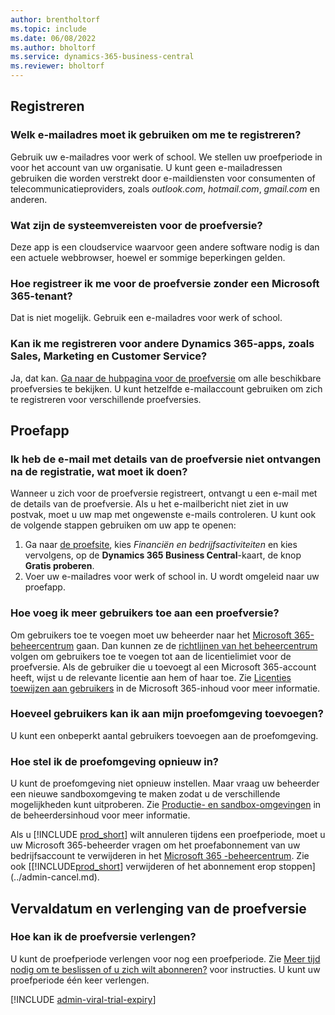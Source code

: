 ```yaml
---
author: brentholtorf
ms.topic: include
ms.date: 06/08/2022
ms.author: bholtorf
ms.service: dynamics-365-business-central
ms.reviewer: bholtorf
---
```

## Registreren

### Welk e-mailadres moet ik gebruiken om me te registreren?

Gebruik uw e-mailadres voor werk of school. We stellen uw proefperiode in voor het account van uw organisatie. U kunt geen e-mailadressen gebruiken die worden verstrekt door e-maildiensten voor consumenten of telecommunicatieproviders, zoals *outlook.com*, *hotmail.com*, *gmail.com* en anderen.  

### Wat zijn de systeemvereisten voor de proefversie?

Deze app is een cloudservice waarvoor geen andere software nodig is dan een actuele webbrowser, hoewel er sommige beperkingen gelden.  

### Hoe registreer ik me voor de proefversie zonder een Microsoft 365-tenant?

Dat is niet mogelijk. Gebruik een e-mailadres voor werk of school.

### Kan ik me registreren voor andere Dynamics 365-apps, zoals Sales, Marketing en Customer Service?

Ja, dat kan. [Ga naar de hubpagina voor de proefversie](https://dynamics.microsoft.com/dynamics-365-free-trial) om alle beschikbare proefversies te bekijken. U kunt hetzelfde e-mailaccount gebruiken om zich te registreren voor verschillende proefversies.<!-- However, it is not possible to have multiple apps on the same trial site. Each trial will be on a different org and URL. The trial data won’t be shared across apps.-->

## Proefapp

### Ik heb de e-mail met details van de proefversie niet ontvangen na de registratie, wat moet ik doen?

Wanneer u zich voor de proefversie registreert, ontvangt u een e-mail met de details van de proefversie. Als u het e-mailbericht niet ziet in uw postvak, moet u uw map met ongewenste e-mails controleren. U kunt ook de volgende stappen gebruiken om uw app te openen:

1. Ga naar [de proefsite](https://go.microsoft.com/fwlink/?linkid=847861), kies *Financiën en bedrijfsactiviteiten* en kies vervolgens, op de **Dynamics 365 Business Central**-kaart, de knop **Gratis proberen**.  
2. Voer uw e-mailadres voor werk of school in. U wordt omgeleid naar uw proefapp.  

### Hoe voeg ik meer gebruikers toe aan een proefversie?

Om gebruikers toe te voegen moet uw beheerder naar het [Microsoft 365-beheercentrum](https://admin.microsoft.com) gaan. Dan kunnen ze de [richtlijnen van het beheercentrum](/microsoft-365/admin/add-users/add-users) volgen om gebruikers toe te voegen tot aan de licentielimiet voor de proefversie. Als de gebruiker die u toevoegt al een Microsoft 365-account heeft, wijst u de relevante licentie aan hem of haar toe. Zie [Licenties toewijzen aan gebruikers](/microsoft-365/admin/manage/assign-licenses-to-users) in de Microsoft 365-inhoud voor meer informatie.

### Hoeveel gebruikers kan ik aan mijn proefomgeving toevoegen?

U kunt een onbeperkt aantal gebruikers toevoegen aan de proefomgeving.

### Hoe stel ik de proefomgeving opnieuw in?

U kunt de proefomgeving niet opnieuw instellen. Maar vraag uw beheerder een nieuwe sandboxomgeving te maken zodat u de verschillende mogelijkheden kunt uitproberen. Zie [Productie- en sandbox-omgevingen](/dynamics365/business-central/dev-itpro/administration/environment-types) in de beheerdersinhoud voor meer informatie.  

Als u [!INCLUDE [prod_short](prod_short.md)] wilt annuleren tijdens een proefperiode, moet u uw Microsoft 365-beheerder vragen om het proefabonnement van uw bedrijfsaccount te verwijderen in het [Microsoft 365 -beheercentrum](https://admin.microsoft.com/). Zie ook [[!INCLUDE[prod_short](prod_short.md)] verwijderen of het abonnement erop stoppen](../admin-cancel.md).  

## Vervaldatum en verlenging van de proefversie

### Hoe kan ik de proefversie verlengen?

U kunt de proefperiode verlengen voor nog een proefperiode. Zie [Meer tijd nodig om te beslissen of u zich wilt abonneren?](../admin-extend-trial.md) voor instructies. U kunt uw proefperiode één keer verlengen.

[!INCLUDE [admin-viral-trial-expiry](admin-viral-trial-expiry.md)]
